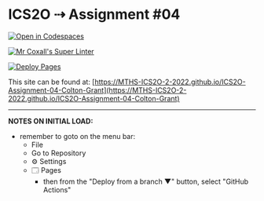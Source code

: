 # ICS2O ⇢ Assignment #04

[![Open in Codespaces](https://classroom.github.com/assets/launch-codespace-7f7980b617ed060a017424585567c406b6ee15c891e84e1186181d67ecf80aa0.svg)](https://classroom.github.com/open-in-codespaces?assignment_repo_id=11050440)

[![Mr Coxall's Super Linter](https://github.com/MTHS-ICS2O-2-2022/ICS2O-Assignment-04-Colton-Grant/workflows/Mr%20Coxall's%20Super%20Linter/badge.svg)](https://github.com/MTHS-ICS2O-2-2022/ICS2O-Assignment-04-Colton-Grant/actions)

[![Deploy Pages](https://github.com/MTHS-ICS2O-2-2022/ICS2O-Assignment-04-Colton-Grant/workflows/Deploy%20Pages/badge.svg)](https://github.com/MTHS-ICS2O-2-2022/ICS2O-Assignment-04-Colton-Grant/actions)

This site can be found at: [https://MTHS-ICS2O-2-2022.github.io/ICS2O-Assignment-04-Colton-Grant](https://MTHS-ICS2O-2-2022.github.io/ICS2O-Assignment-04-Colton-Grant)

---

**NOTES ON INITIAL LOAD:**
- remember to goto on the menu bar:
  - File
  - Go to Repository
  - ⚙ Settings
  - 🗔 Pages
    - then from the "Deploy from a branch ▼" button, select "GitHub Actions"
